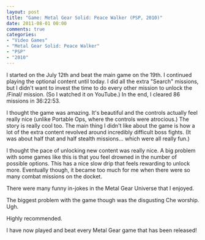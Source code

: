 ```yaml
---
layout: post
title: "Game: Metal Gear Solid: Peace Walker (PSP, 2010)"
date: 2011-08-01 00:00
comments: true
categories:
- "Video Games"
- "Metal Gear Solid: Peace Walker"
- "PSP"
- "2010"
---
```


I started on the July 12th and beat the main game on the 19th. I
continued playing the optional content until today. I did all the
extra "Search" missions, but I didn't want to invest the time to
do every other mission to unlock the /Final/ mission. (So I
watched it on YouTube.) In the end, I cleared 86 missions in
36:22:53.

I thought the game was amazing. It's beautiful and the controls
actually feel really nice (unlike Portable Ops, where the controls
were atrocious.) The story is really cool too. The main thing I
didn't like about the game is how a lot of the extra content
revolved around incredibly difficult boss fights. (It was about
half that and half stealth missions... which were all really
fun.)

I thought the pace of unlocking new content was really nice. A big
problem with some games like this is that you feel drowned in the
number of possible options. This has a nice slow drip that feels
rewarding to unlock more. Eventually though, it became too much
for me when there were so many combat missions on the docket.

There were many funny in-jokes in the Metal Gear Universe that I
enjoyed.

The biggest problem with the game though was the disgusting Che
worship. Ugh.

Highly recommended.

I have now played and beat every Metal Gear game that has been
released!
